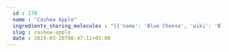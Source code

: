 ```yaml
---
  id : 170
  name : "Cashew Apple"
  ingredients_sharing_molecules : "[{'name': 'Blue Cheese', 'wiki': 'Blue_cheese', 'id': 63, 'category': 'Dairy', 'common_molecules': [6274, 10430, 560255, 7824, 13357, 7795]}, {'name': 'Cheddar Cheese', 'wiki': 'Cheddar_cheese', 'id': 65, 'category': 'Dairy', 'common_molecules': [6274, 10430, 560255, 7824, 13357, 7795]}, {'name': 'Cottage Cheese', 'wiki': 'Cottage_cheese', 'id': 67, 'category': 'Dairy', 'common_molecules': [6274, 10430, 560255, 7824, 13357, 7795]}, {'name': 'Cream Cheese', 'wiki': 'Cream_cheese', 'id': 68, 'category': 'Dairy', 'common_molecules': [6274, 10430, 560255, 7824, 13357, 7795]}, {'name': 'Gruyere Cheese', 'wiki': 'Gruy%C3%A8re_cheese', 'id': 73, 'category': 'Dairy', 'common_molecules': [10430, 560255, 7824, 13357, 7795, 7150]}]"
  slug : cashew-apple
  date : 2019-03-26T08:47:11+01:00
---
```




